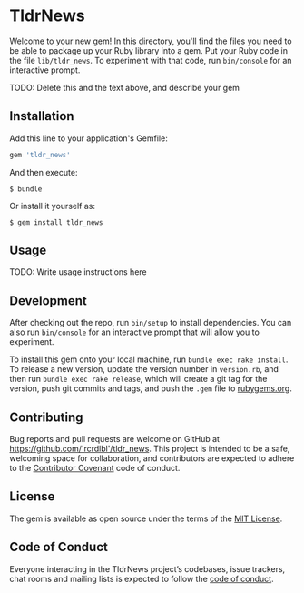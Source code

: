 # TldrNews

Welcome to your new gem! In this directory, you'll find the files you need to be able to package up your Ruby library into a gem. Put your Ruby code in the file `lib/tldr_news`. To experiment with that code, run `bin/console` for an interactive prompt.

TODO: Delete this and the text above, and describe your gem

## Installation

Add this line to your application's Gemfile:

```ruby
gem 'tldr_news'
```

And then execute:

    $ bundle

Or install it yourself as:

    $ gem install tldr_news

## Usage

TODO: Write usage instructions here

## Development

After checking out the repo, run `bin/setup` to install dependencies. You can also run `bin/console` for an interactive prompt that will allow you to experiment.

To install this gem onto your local machine, run `bundle exec rake install`. To release a new version, update the version number in `version.rb`, and then run `bundle exec rake release`, which will create a git tag for the version, push git commits and tags, and push the `.gem` file to [rubygems.org](https://rubygems.org).

## Contributing

Bug reports and pull requests are welcome on GitHub at https://github.com/'rcrdlbl'/tldr_news. This project is intended to be a safe, welcoming space for collaboration, and contributors are expected to adhere to the [Contributor Covenant](http://contributor-covenant.org) code of conduct.

## License

The gem is available as open source under the terms of the [MIT License](https://opensource.org/licenses/MIT).

## Code of Conduct

Everyone interacting in the TldrNews project’s codebases, issue trackers, chat rooms and mailing lists is expected to follow the [code of conduct](https://github.com/'rcrdlbl'/tldr_news/blob/master/CODE_OF_CONDUCT.md).
